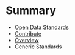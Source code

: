 # Summary

* [Open Data Standards](README.md)
* [Contribute](contribute.md)
* [Overview](overview.md)
* Generic Standards

